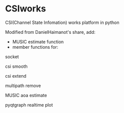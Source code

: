 # CSIworks
CSI(Channel State Infomation) works platform in python

Modified from DanielHaimanot's share, add:
* MUSIC estimate function
* member functions for:

socket

csi smooth

csi extend

multipath remove

MUSIC aoa estimate

pyqtgraph realtime plot
